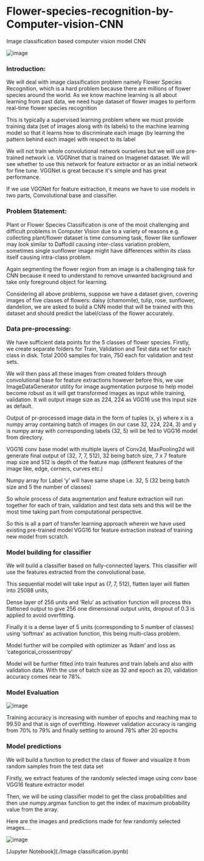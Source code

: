 # Flower-species-recognition-by-Computer-vision-CNN
Image classification based computer vision model CNN

![image](https://user-images.githubusercontent.com/49444353/128812725-11466206-402b-4973-aa47-cad30879e74a.png)

### Introduction:

We will deal with image classification problem namely Flower Species Recognition, which is a hard problem because there are millions of flower species around the world. As we know machine learning is all about learning from past data, we need huge dataset of flower images to perform real-time flower species recognition

This is typically a supervised learning problem where we must provide training data (set of images along with its labels) to the machine learning model so that it learns how to discriminate each image (by learning the pattern behind each image) with respect to its label

We will not train whole convolutional network ourselves but we will use pre-trained network i.e. VGGNnet that is trained on Imagenet dataset. We will see whether to use this network for feature extractor or as an initial network for fine tune. VGGNet is great because it's simple and has great performance.

If we use VGGNet for feature extraction, it means we have to use models in two parts, Convolutional base and classifier.
 
 ### Problem Statement:
 
Plant or Flower Species Classification is one of the most challenging and difficult problems in Computer Vision due to a variety of reasons e.g. collecting plant/flower dataset is time consuming task, flower like sunflower may look similar to Daffodil causing inter-class variation problem, sometimes single sunflower image might have differences within its class itself causing intra-class problem. 

Again segmenting the flower region from an image is a challenging task for CNN because it need to understand to remove unwanted background and take only foreground object for learning.

Considering all above problems, suppose we have a dataset given, covering images of five classes of flowers: daisy (chamomile), tulip, rose, sunflower, dandelion, we are asked to build a CNN model that will be trained with this dataset and should predict the label/class of the flower accurately.

### Data pre-processing:

We have sufficient data points for the 5 classes of flower species. Firstly, we create separate folders for Train, Validation and Test data set for each class in disk. Total 2000 samples for train, 750 each for validation and test sets.

We will then pass all these images from created folders through convolutional base  for feature extractions however before this, we use ImageDataGenerator utility for image augmentation purpose to help model become robust as it will get transformed images as input while training, validation. It will output image size as 224, 224 as VGG16 use this input size as default. 

Output of pr-processed image data in the form of tuples (x, y) where x is a numpy array containing batch of images (in our case 32, 224, 224, 3) and y is numpy array with corresponding labels (32, 5) will be fed to VGG16 model from directory.

VGG16 conv base model with multiple layers of Conv2d, MaxPooling2d will generate final output of (32, 7, 7, 512), 32 being batch size, 7 x 7 feature map size and 512 is depth of the feature map (different features of the image like, edge, corners, curves etc.)

Numpy array for Label ‘y’ will have same shape i.e. 32, 5 (32 being batch size and 5 the number of classes)

So whole process of data augmentation and feature extraction will run together for each of train, validation and test data sets and this will be the most time taking part from computational perspective.

So this is all a part of transfer learning approach wherein we have used existing pre-trained model VGG16 for feature extraction instead of training new model from scratch.  
 
### Model building for classifier 

We will build a classifier based on fully-connected layers. This classifier will use the features extracted from the convolutional base.

This sequential model will take input as (7, 7, 512), flatten layer will flatten into 25088 units, 

Dense layer of 256 units and ‘Relu’ as activation function will process this flattened output to give 256 one dimensional output units, dropout of 0.3 is applied to avoid overfitting.

Finally it is a dense layer of 5 units (corresponding to 5 number of classes) using ‘softmax’ as activation function, this being multi-class problem.

Model further will be compiled with optimizer as ‘Adam’ and loss as ‘categorical_crossentropy’  

Model will be further fitted into train features and train labels and also with validation data. With the use of batch size as 32 and epoch as 20, validation accuracy comes near to 78%. 

### Model Evaluation 

![image](https://user-images.githubusercontent.com/49444353/128813401-bb547c63-ce2f-4655-add2-734de994a855.png)

Training accuracy is increasing with number of epochs and reaching max to 99.50 and that is sign of overfitting. However validation accuracy is ranging from 70% to 79% and finally settling to around 78% after 20 epochs

### Model predictions 

 We will build a function to predict the class of flower and visualize it from random samples from the test data set
 
Firstly, we extract features of the randomly selected image using conv base VGG16 feature extractor model

Then, we will be using classifier model to get the class probabilities and then use numpy.argmax function to get the index of maximum probability value from the array. 

Here are the images and predictions made for few randomly selected images….

![image](https://user-images.githubusercontent.com/49444353/128813578-b82adff1-9bec-4234-bdfb-db6dae68856a.png)


[Jupyter Notebook](./Image classification.ipynb)









 




